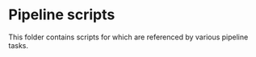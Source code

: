 # Pipeline scripts

This folder contains scripts for which are referenced by various pipeline tasks.